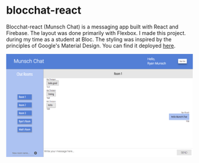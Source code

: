 # blocchat-react

Blocchat-react (Munsch Chat) is a messaging app built with React and Firebase. The layout was done primarily with Flexbox. I made this project. during my time as a student at Bloc. The styling was inspired by the principles of Google's Material Design. You can find it deployed [here](https://ancient-inlet-16454.herokuapp.com/).

![Munsch Chat in action](blocchat-react/screenshots/Munsch_Chat.png "Munsch Chat in action")

